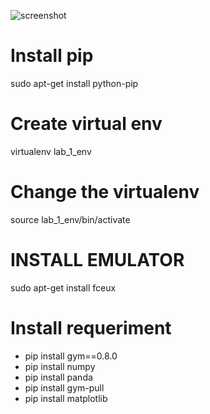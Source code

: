 ![screenshot](https://raw.github.com/justinmeister/Mario-Level-1/master/screenshot.png)

# Install pip
sudo apt-get install python-pip

# Create virtual env
virtualenv lab_1_env

# Change the virtualenv
source lab_1_env/bin/activate

# INSTALL EMULATOR
sudo apt-get install fceux

# Install requeriment
* pip install gym==0.8.0
* pip install numpy
* pip install panda
* pip install gym-pull
* pip install matplotlib


